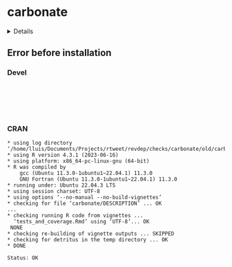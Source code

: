 # carbonate

<details>

* Version: 
* GitHub: https://github.com/r-lib/revdepcheck
* Source code: NA
* Number of recursive dependencies: 0

</details>

## Error before installation

### Devel

```






```
### CRAN

```
* using log directory ‘/home/lluis/Documents/Projects/rtweet/revdep/checks/carbonate/old/carbonate.Rcheck’
* using R version 4.3.1 (2023-06-16)
* using platform: x86_64-pc-linux-gnu (64-bit)
* R was compiled by
    gcc (Ubuntu 11.3.0-1ubuntu1~22.04.1) 11.3.0
    GNU Fortran (Ubuntu 11.3.0-1ubuntu1~22.04.1) 11.3.0
* running under: Ubuntu 22.04.3 LTS
* using session charset: UTF-8
* using options ‘--no-manual --no-build-vignettes’
* checking for file ‘carbonate/DESCRIPTION’ ... OK
...
* checking running R code from vignettes ...
  ‘tests_and_coverage.Rmd’ using ‘UTF-8’... OK
 NONE
* checking re-building of vignette outputs ... SKIPPED
* checking for detritus in the temp directory ... OK
* DONE

Status: OK







```

